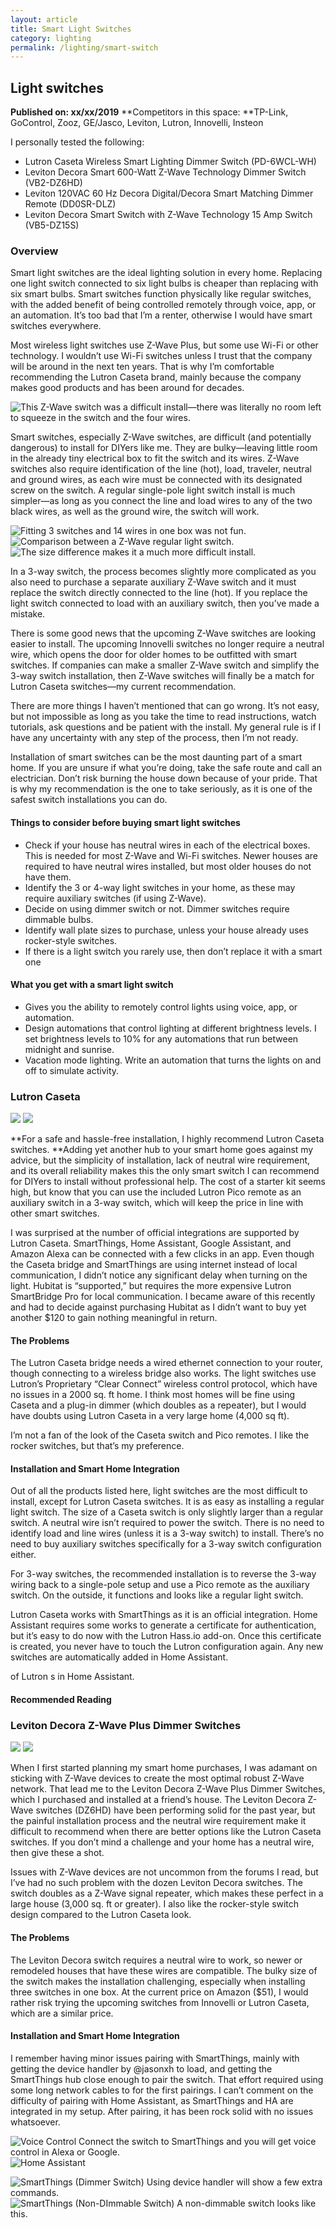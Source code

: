 ```yaml
---
layout: article
title: Smart Light Switches
category: lighting
permalink: /lighting/smart-switch
---
```

## Light switches
**Published on: xx/xx/2019**
**Competitors in this space: **TP-Link, GoControl, Zooz, GE/Jasco, Leviton, Lutron, Innovelli, Insteon

I personally tested the following:

- Lutron Caseta Wireless Smart Lighting Dimmer Switch (PD-6WCL-WH)
- Leviton Decora Smart 600-Watt Z-Wave Technology Dimmer Switch (VB2-DZ6HD)
- Leviton 120VAC 60 Hz Decora Digital/Decora Smart Matching Dimmer Remote (DD0SR-DLZ)
- Leviton Decora Smart Switch with Z-Wave Technology 15 Amp Switch (VB5-DZ15S)

### Overview
Smart light switches are the ideal lighting solution in every home. Replacing one light switch connected to six light bulbs is cheaper than replacing with six smart bulbs. Smart switches function physically like regular switches, with the added benefit of being controlled remotely through voice, app, or an automation.  It’s too bad that I’m a renter, otherwise I would have smart switches everywhere. 

Most wireless light switches use Z-Wave Plus, but some use Wi-Fi or other technology. I wouldn’t use Wi-Fi switches unless I trust that the company will be around in the next ten years. That is why I’m comfortable recommending the Lutron Caseta brand, mainly because the company makes good products and has been around for decades.  


![This Z-Wave switch was a difficult install—there was literally no room left to squeeze in the switch and the four wires.](https://d2mxuefqeaa7sj.cloudfront.net/s_6F2D06D13ED5B646A7B3ABF92554F4B018DC3C58310A9D7A5EC1772E423FF837_1543265724938_switch_install.JPG)


Smart switches, especially Z-Wave switches, are difficult (and potentially dangerous) to install for DIYers like me. They are bulky—leaving little room in the already tiny electrical box to fit the switch and its wires. Z-Wave switches also require identification of the line (hot), load, traveler, neutral and ground wires, as each wire must be connected with its designated screw on the switch. A regular single-pole light switch install is much simpler—as long as you connect the line and load wires to any of the two black wires, as well as the ground wire, the switch will work.

![Fitting 3 switches and 14 wires in one box was not fun.](https://d2mxuefqeaa7sj.cloudfront.net/s_6F2D06D13ED5B646A7B3ABF92554F4B018DC3C58310A9D7A5EC1772E423FF837_1550803841946_light_switch-z-wave_install03.JPG)
![Comparison between a Z-Wave regular light switch.](https://d2mxuefqeaa7sj.cloudfront.net/s_6F2D06D13ED5B646A7B3ABF92554F4B018DC3C58310A9D7A5EC1772E423FF837_1550803626416_light_switch-z-wave_install02.JPG)
![The size difference makes it a much more difficult install.](https://d2mxuefqeaa7sj.cloudfront.net/s_6F2D06D13ED5B646A7B3ABF92554F4B018DC3C58310A9D7A5EC1772E423FF837_1550803616774_light_switch-z-wave_install01.JPG)


In a 3-way switch, the process becomes slightly more complicated as you also need to purchase a separate auxiliary Z-Wave switch and it must replace the switch directly connected to the line (hot). If you replace the light switch connected to load with an auxiliary switch, then you’ve made a mistake.

There is some good news that the upcoming Z-Wave switches are looking easier to install. The upcoming Innovelli switches no longer require a neutral wire, which opens the door for older homes to be outfitted with smart switches. If companies can make a smaller Z-Wave switch and simplify the 3-way switch installation, then Z-Wave switches will finally be a match for Lutron Caseta switches—my current recommendation.

There are more things I haven’t mentioned that can go wrong. It’s not easy, but not impossible as long as you take the time to read instructions, watch tutorials, ask questions and be patient with the install.  My general rule is if I have any uncertainty with any step of the process, then I’m not ready.

Installation of smart switches can be the most daunting part of a smart home. If you are unsure if what you’re doing, take the safe route and call an electrician. Don’t risk burning the house down because of your pride. That is why my recommendation is the one to take seriously, as it is one of the safest switch installations you can do.

#### Things to consider before buying smart light switches

- Check if your house has neutral wires in each of the electrical boxes. This is needed for most Z-Wave and Wi-Fi switches. Newer houses are required to have neutral wires installed, but most older houses do not have them.
- Identify the 3 or 4-way light switches in your home, as these may require auxiliary switches (if using Z-Wave).
- Decide on using dimmer switch or not. Dimmer switches require dimmable bulbs.
- Identify wall plate sizes to purchase, unless your house already uses rocker-style switches. 
- If there is a light switch you rarely use, then don’t replace it with a smart one

#### What you get with a smart light switch

- Gives you the ability to remotely control lights using voice, app, or automation. 
- Design automations that control lighting at different brightness levels. I set brightness levels to 10% for any automations that run between midnight and sunrise.
- Vacation mode lighting. Write an automation that turns the lights on and off to simulate activity.


### Lutron Caseta
![](https://d2mxuefqeaa7sj.cloudfront.net/s_6F2D06D13ED5B646A7B3ABF92554F4B018DC3C58310A9D7A5EC1772E423FF837_1550874973843_caseta-logo.png)
![](https://d2mxuefqeaa7sj.cloudfront.net/s_6F2D06D13ED5B646A7B3ABF92554F4B018DC3C58310A9D7A5EC1772E423FF837_1550874658952_light_switch-lutron_caseta-photo01.jpg)


**For a safe and hassle-free installation, I highly recommend Lutron Caseta switches. **Adding yet another hub to your smart home goes against my advice, but the simplicity of installation, lack of neutral wire requirement, and its overall reliability makes this the only smart switch I can recommend for DIYers to install without professional help. The cost of a starter kit seems high, but know that you can use the included Lutron Pico remote as an auxiliary switch in a 3-way switch, which will keep the price in line with other smart switches.

I was surprised at the number of official integrations are supported by Lutron Caseta. SmartThings, Home Assistant, Google Assistant, and Amazon Alexa can be connected with a few clicks in an app. Even though the Caseta bridge and SmartThings are using internet instead of local communication, I didn’t notice any significant delay when turning on the light. Hubitat is “supported,” but requires the more expensive Lutron SmartBridge Pro for local communication. I became aware of this recently and had to decide against purchasing Hubitat as I didn’t want to buy yet another $120 to gain nothing meaningful in return. 

#### The Problems
The Lutron Caseta bridge needs a wired ethernet connection to your router, though connecting to a wireless bridge also works. The light switches use Lutron’s Proprietary “Clear Connect” wireless control protocol, which have no issues in a 2000 sq. ft home. I think most homes will be fine using Caseta and a plug-in dimmer (which doubles as a repeater), but I would have doubts using Lutron Caseta in a very large home (4,000 sq ft). 

I’m not a fan of the look of the Caseta switch and Pico remotes. I like the rocker switches, but that’s my preference.

#### Installation and Smart Home Integration
Out of all the products listed here, light switches are the most difficult to install, except for Lutron Caseta switches. It is as easy as installing a regular light switch. The size of a Caseta switch is only slightly larger than a regular switch. A neutral wire isn’t required to power the switch. There is no need to identify load and line wires (unless it is a 3-way switch) to install. There’s no need to buy auxiliary switches specifically for a 3-way switch configuration either.

For 3-way switches, the recommended installation is to reverse the 3-way wiring back to a single-pole setup and use a Pico remote as the auxiliary switch. On the outside, it functions and looks like a regular light switch.

Lutron Caseta works with SmartThings as it is an official integration. Home Assistant requires some works to generate a certificate for authentication, but it’s easy to do now with the Lutron Hass.io add-on. Once this certificate is created, you never have to touch the Lutron configuration again. Any new switches are automatically added in Home Assistant.

<phots> of Lutron s in Home Assistant.

#### Recommended Reading

### Leviton Decora Z-Wave Plus Dimmer Switches

![](https://d2mxuefqeaa7sj.cloudfront.net/s_6F2D06D13ED5B646A7B3ABF92554F4B018DC3C58310A9D7A5EC1772E423FF837_1550885075141_leviton_log.png)
![](https://d2mxuefqeaa7sj.cloudfront.net/s_6F2D06D13ED5B646A7B3ABF92554F4B018DC3C58310A9D7A5EC1772E423FF837_1550885115455_light_switch-leviton-photo.jpg)


When I first started planning my smart home purchases, I was adamant on sticking with Z-Wave devices to create the most optimal robust Z-Wave network. That lead me to the Leviton Decora Z-Wave Plus Dimmer Switches, which I purchased and installed at a friend’s house. The Leviton Decora Z-Wave switches (DZ6HD) have been performing solid for the past year, but the painful installation process and the neutral wire requirement make it difficult to recommend when there are better options like the Lutron Caseta switches. If you don’t mind a challenge and your home has a neutral wire, then give these a shot.

Issues with Z-Wave devices are not uncommon from the forums I read, but I’ve had no such problem with the dozen Leviton Decora switches. The switch doubles as a Z-Wave signal repeater, which makes these perfect in a large house (3,000 sq. ft or greater). I also like the rocker-style switch design compared to the Lutron Caseta look. 

#### The Problems
The Leviton Decora switch requires a neutral wire to work, so newer or remodeled houses that have these wires are compatible. The bulky size of the switch makes the installation challenging, especially when installing three switches in one box. At the current price on Amazon ($51), I would rather risk trying the upcoming switches from Innovelli or Lutron Caseta, which are a similar price.

#### Installation and Smart Home Integration
I remember having minor issues pairing with SmartThings, mainly with getting the device handler by @jasonxh to load, and getting the SmartThings hub close enough to pair the switch.  That effort required using some long network cables to for the first pairings. I can’t comment on the difficulty of pairing with Home Assistant, as SmartThings and HA are integrated in my setup. After pairing, it has been rock solid with no issues whatsoever.


![Voice Control Connect the switch to SmartThings and you will get voice control in Alexa or Google.](https://d2mxuefqeaa7sj.cloudfront.net/s_6F2D06D13ED5B646A7B3ABF92554F4B018DC3C58310A9D7A5EC1772E423FF837_1543622841706_google_assistant.jpg)
![Home Assistant](https://d2mxuefqeaa7sj.cloudfront.net/s_6F2D06D13ED5B646A7B3ABF92554F4B018DC3C58310A9D7A5EC1772E423FF837_1550901456768_light_switch-ha_example02.png)

![SmartThings (Dimmer Switch) Using device handler will show a few extra commands.](https://d2mxuefqeaa7sj.cloudfront.net/s_6F2D06D13ED5B646A7B3ABF92554F4B018DC3C58310A9D7A5EC1772E423FF837_1550900181384_light_switch-leviton-app01.png)
![SmartThings (Non-DImmable Switch) A non-dimmable switch looks like this.](https://d2mxuefqeaa7sj.cloudfront.net/s_6F2D06D13ED5B646A7B3ABF92554F4B018DC3C58310A9D7A5EC1772E423FF837_1550901327353_light_switch-leviton-app02.png)

